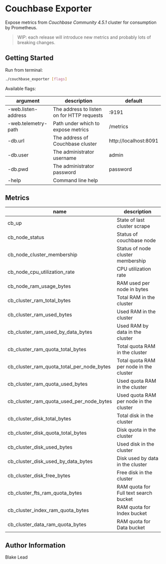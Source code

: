 Couchbase Exporter
==================

Expose metrics from *Couchbase Community 4.5.1* cluster for consumption by Prometheus.

> WIP: each release will introduce new metrics and probably lots of breaking changes.

Getting Started
---------------

Run from terminal:

```bash
./couchbase_exporter [flags]
```

Available flags:

| argument            | description                                | default               |
|---------------------|--------------------------------------------|-----------------------|
| -web.listen-address | The address to listen on for HTTP requests | :9191                 |
| -web.telemetry-path | Path under which to expose metrics         | /metrics              |
| -db.url             | The address of Couchbase cluster           | http://localhost:8091 |
| -db.user            | The administrator username                 | admin                 |
| -db.pwd             | The administrator password                 | password              |
| -help               | Command line help                          |                       |

Metrics
-------

| name                                      | description                             |
|-------------------------------------------|-----------------------------------------|
| cb_up                                     | State of last cluster scrape            |
| cb_node_status                            | Status of couchbase node                |
| cb_node_cluster_membership                | Status of node cluster membership       |
| cb_node_cpu_utilization_rate              | CPU utilization rate                    |
| cb_node_ram_usage_bytes                   | RAM used per node in bytes              |
| cb_cluster_ram_total_bytes                | Total RAM in the cluster                |
| cb_cluster_ram_used_bytes                 | Used RAM in the cluster                 |
| cb_cluster_ram_used_by_data_bytes         | Used RAM by data in the cluster         |
| cb_cluster_ram_quota_total_bytes          | Total quota RAM in the cluster          |
| cb_cluster_ram_quota_total_per_node_bytes | Total quota RAM per node in the cluster |
| cb_cluster_ram_quota_used_bytes           | Used quota RAM in the cluster           |
| cb_cluster_ram_quota_used_per_node_bytes  | Used quota RAM per node in the cluster  |
| cb_cluster_disk_total_bytes               | Total disk in the cluster               |
| cb_cluster_disk_quota_total_bytes         | Disk quota in the cluster               |
| cb_cluster_disk_used_bytes                | Used disk in the cluster                |
| cb_cluster_disk_used_by_data_bytes        | Disk used by data in the cluster        |
| cb_cluster_disk_free_bytes                | Free disk in the cluster                |
| cb_cluster_fts_ram_quota_bytes            | RAM quota for Full text search bucket   |
| cb_cluster_index_ram_quota_bytes          | RAM quota for Index bucket              |
| cb_cluster_data_ram_quota_bytes           | RAM quota for Data bucket               |

Author Information
------------------

Blake Lead